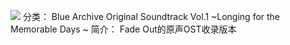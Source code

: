 ![](//static.kivo.wiki/images/music/cover/9Zi7i5fwKq3OFbpizsRlPIoWmydS9qIC.png)
分类： Blue Archive Original Soundtrack Vol.1 ~Longing for the Memorable Days ~
简介：
Fade Out的原声OST收录版本
